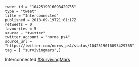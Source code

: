 ```
tweet_id = "1042519016093429765"
type = "tweet"
title = "Interconnected"
published = 2018-09-19T21:01:17Z
retweets = 0
favourites = 5
source = "twitter"
twitter_account = "norms_ps4"
source_url = "https://twitter.com/norms_ps4/status/1042519016093429765"
tag = [ "survivingmars",]
```

Interconnected [#SurvivingMars](/tags/survivingmars/)

<p class='image'><img src='http://mnf.m17s.net/2018/09/19/DnfFhPmWsAE_LMn.jpg' alt=''></p>

